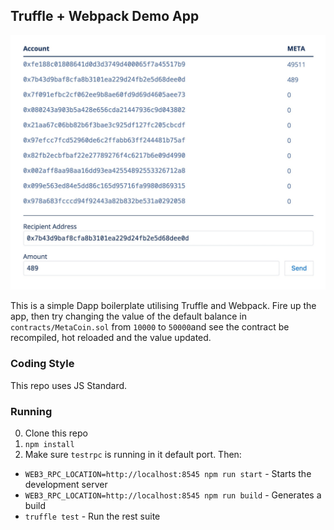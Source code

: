 ## Truffle + Webpack Demo App

![MetaCoin Example](https://github.com/ConsenSys/truffle-webpack-demo/blob/master/docs/images/metacoin.jpg?raw=true)

This is a simple Dapp boilerplate utilising Truffle and Webpack. Fire up the app, then try changing the value of the default balance in `contracts/MetaCoin.sol` from `10000` to `50000`and see the contract be recompiled, hot reloaded and the value updated.

### Coding Style

This repo uses JS Standard.

### Running

0. Clone this repo
0. `npm install`
0. Make sure `testrpc` is running in it default port. Then:
  - `WEB3_RPC_LOCATION=http://localhost:8545 npm run start` - Starts the development server
  - `WEB3_RPC_LOCATION=http://localhost:8545 npm run build` - Generates a build
  - `truffle test` - Run the rest suite
